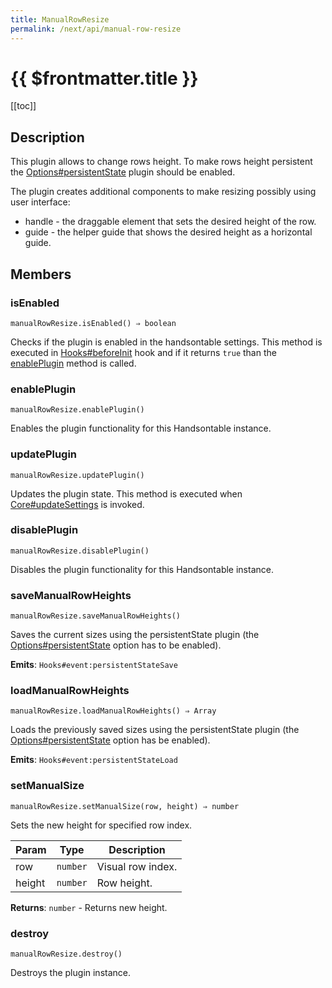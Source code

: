 ```yaml
---
title: ManualRowResize
permalink: /next/api/manual-row-resize
---
```


# {{ $frontmatter.title }}

[[toc]]

## Description


This plugin allows to change rows height. To make rows height persistent the [Options#persistentState](Options#persistentState)
plugin should be enabled.

The plugin creates additional components to make resizing possibly using user interface:
- handle - the draggable element that sets the desired height of the row.
- guide - the helper guide that shows the desired height as a horizontal guide.



## Members
### isEnabled
`manualRowResize.isEnabled() ⇒ boolean`

Checks if the plugin is enabled in the handsontable settings. This method is executed in [Hooks#beforeInit](Hooks#beforeInit)
hook and if it returns `true` than the [enablePlugin](#ManualRowResize+enablePlugin) method is called.



### enablePlugin
`manualRowResize.enablePlugin()`

Enables the plugin functionality for this Handsontable instance.



### updatePlugin
`manualRowResize.updatePlugin()`

Updates the plugin state. This method is executed when [Core#updateSettings](Core#updateSettings) is invoked.



### disablePlugin
`manualRowResize.disablePlugin()`

Disables the plugin functionality for this Handsontable instance.



### saveManualRowHeights
`manualRowResize.saveManualRowHeights()`

Saves the current sizes using the persistentState plugin (the [Options#persistentState](Options#persistentState) option has to be
enabled).

**Emits**: <code>Hooks#event:persistentStateSave</code>  


### loadManualRowHeights
`manualRowResize.loadManualRowHeights() ⇒ Array`

Loads the previously saved sizes using the persistentState plugin (the [Options#persistentState](Options#persistentState) option
has be enabled).

**Emits**: <code>Hooks#event:persistentStateLoad</code>  


### setManualSize
`manualRowResize.setManualSize(row, height) ⇒ number`

Sets the new height for specified row index.


| Param | Type | Description |
| --- | --- | --- |
| row | <code>number</code> | Visual row index. |
| height | <code>number</code> | Row height. |


**Returns**: <code>number</code> - Returns new height.  

### destroy
`manualRowResize.destroy()`

Destroys the plugin instance.



